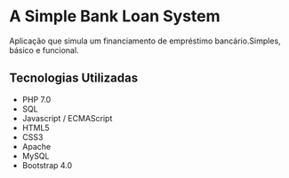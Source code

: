 # A Simple Bank Loan System

Aplicação que simula um financiamento de empréstimo bancário.Simples, básico e funcional.

##  Tecnologias Utilizadas

* PHP 7.0
* SQL
* Javascript / ECMAScript
* HTML5
* CSS3
* Apache
* MySQL
* Bootstrap 4.0
